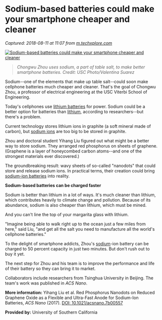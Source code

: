 # Sodium-based batteries could make your smartphone cheaper and cleaner

_Captured: 2018-08-11 at 11:07 from [m.techxplore.com](https://m.techxplore.com/news/2018-06-sodium-based-batteries-smartphone-cheaper-cleaner.html)_

[ ![Sodium-based batteries could make your smartphone cheaper and cleaner](https://3c1703fe8d.site.internapcdn.net/newman/csz/news/800/2018/sodiumbasedb.jpg) ](https://3c1703fe8d.site.internapcdn.net/newman/gfx/news/2018/sodiumbasedb.jpg)

> _Chongwu Zhou uses sodium, a part of table salt, to make better smartphone batteries. Credit: USC Photo/Valentina Suarez_

Sodium--one of the elements that make up table salt--could soon make cellphone batteries much cheaper and cleaner. That's the goal of Chongwu Zhou, a professor of electrical engineering at the USC Viterbi School of Engineering.

Today's cellphones use [lithium batteries](https://techxplore.com/tags/lithium+batteries/) for power. Sodium could be a better option for batteries than [lithium](https://techxplore.com/tags/lithium/), according to researchers--but there's a problem.

Current technology stores lithium ions in graphite (a soft mineral made of carbon), but [sodium ions](https://techxplore.com/tags/sodium+ions/) are too big to be stored in graphite.

Zhou and doctoral student Yihang Liu figured out what might be a better way to store sodium. They arranged red phosphorus on sheets of graphene. (Graphene is a layer of honeycombed carbon atoms--and one of the strongest materials ever discovered.)

The groundbreaking result: wavy sheets of so-called "nanodots" that could store and release sodium ions. In practical terms, their creation could bring [sodium-ion batteries](https://techxplore.com/tags/sodium-ion+batteries/) into reality.

**Sodium-based batteries can be charged faster**

Sodium is better than lithium in a lot of ways. It's much cleaner than lithium, which contributes heavily to climate change and pollution. Because of its abundance, sodium is also cheaper than lithium, which must be mined.

And you can't line the top of your margarita glass with lithium.

"Imagine being able to walk right up to the ocean just a few miles from here," said Liu, "and get all the salt you need to manufacture all the world's cellphone batteries."

To the delight of smartphone addicts, Zhou's [sodium](https://techxplore.com/tags/sodium/)-ion battery can be charged to 50 percent capacity in just two minutes. But don't rush out to buy it yet.

The next step for Zhou and his team is to improve the performance and life of their battery so they can bring it to market.

Collaborators include researchers from Tsinghua University in Beijing. The team's work was published in _ACS Nano_.

**More information:** Yihang Liu et al. Red Phosphorus Nanodots on Reduced Graphene Oxide as a Flexible and Ultra-Fast Anode for Sodium-Ion Batteries, _ACS Nano_ (2017). [DOI: 10.1021/acsnano.7b00557](http://dx.doi.org/10.1021/acsnano.7b00557)

**Provided by:** University of Southern California

